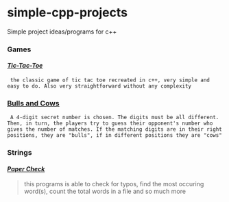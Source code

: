 # simple-cpp-projects
Simple project ideas/programs for c++

### Games
#### [*Tic-Tac-Toe*](https://github.com/donpsabance/simple-cpp-projects/blob/master/games/tictactoe.cpp)  
``` the classic game of tic tac toe recreated in c++, very simple and easy to do. Also very straightforward without any complexity```

### [Bulls and Cows](https://github.com/donpsabance/simple-cpp-projects/blob/master/games/bulls_cows.cpp)
``` A 4-digit secret number is chosen. The digits must be all different. Then, in turn, the players try to guess their opponent's number who gives the number of matches. If the matching digits are in their right positions, they are "bulls", if in different positions they are "cows"```

### Strings
#### [*Paper Check*](https://github.com/donpsabance/simple-cpp-projects/blob/master/paper_check.cpp)  
> <p> this programs is able to check for typos, find the most occuring word(s), count the total words in a file and so much more</p>
